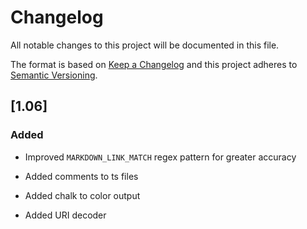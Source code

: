 # Changelog

All notable changes to this project will be documented in this file.

The format is based on [Keep a Changelog](http://keepachangelog.com/)
and this project adheres to [Semantic Versioning](http://semver.org/).

## [1.06]

### Added

* Improved `MARKDOWN_LINK_MATCH` regex pattern for greater accuracy

* Added comments to ts files

* Added chalk to color output

* Added URI decoder
